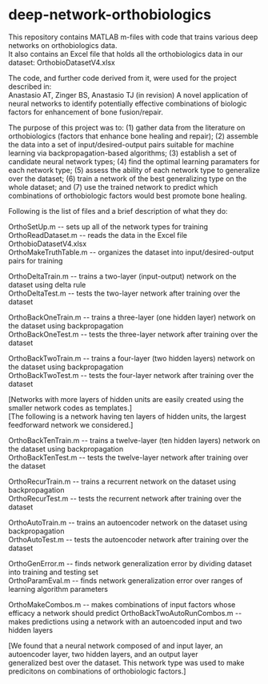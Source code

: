 # deep-network-orthobiologics

This repository contains MATLAB m-files with code that trains various deep networks on orthobiologics data.  
It also contains an Excel file that holds all the orthobiologics data in our dataset: OrthobioDatasetV4.xlsx

The code, and further code derived from it, were used for the project described in:  
Anastasio AT, Zinger BS, Anastasio TJ (in revision) A novel application of neural networks to identify potentially effective combinations of biologic factors for enhancement of bone fusion/repair.

The purpose of this project was to: (1) gather data from the literature on orthobiologics (factors that enhance bone healing and repair); (2) assemble the data into a set of input/desired-output pairs suitable for machine learning via backpropagation-based algorithms; (3) establish a set of candidate neural network types; (4) find the optimal learning paramaters for each network type; (5) assess the ability of each network type to generalize over the dataset; (6) train a network of the best generalizing type on the whole dataset; and (7) use the trained network to predict which combinations of orthobiologic factors would best promote bone healing. 

Following is the list of files and a brief description of what they do:

OrthoSetUp.m                -- sets up all of the network types for training  
OrthoReadDataset.m          -- reads the data in the Excel file OrthobioDatasetV4.xlsx  
OrthoMakeTruthTable.m       -- organizes the dataset into input/desired-output pairs for training  

OrthoDeltaTrain.m           -- trains a two-layer (input-output) network on the dataset using delta rule  
OrthoDeltaTest.m            -- tests the two-layer network after training over the dataset  

OrthoBackOneTrain.m         -- trains a three-layer (one hidden layer) network on the dataset using backpropagation  
OrthoBackOneTest.m          -- tests the three-layer network after training over the dataset  

OrthoBackTwoTrain.m         -- trains a four-layer (two hidden layers) network on the dataset using backpropagation  
OrthoBackTwoTest.m          -- tests the four-layer network after training over the dataset  

[Networks with more layers of hidden units are easily created using the smaller network codes as templates.]  
[The following is a network having ten layers of hidden units, the largest feedforward network we considered.]  

OrthoBackTenTrain.m         -- trains a twelve-layer (ten hidden layers) network on the dataset using backpropagation  
OrthoBackTenTest.m          -- tests the twelve-layer network after training over the dataset  

OrthoRecurTrain.m           -- trains a recurrent network on the dataset using backpropagation  
OrthoRecurTest.m            -- tests the recurrent network after training over the dataset  

OrthoAutoTrain.m            -- trains an autoencoder network on the dataset using backpropagation  
OrthoAutoTest.m             -- tests the autoencoder network after training over the dataset  

OrthoGenError.m             -- finds network generalization error by dividing dataset into training and testing set  
OrthoParamEval.m            -- finds network generalization error over ranges of learning algorithm parameters  

OrthoMakeCombos.m           -- makes combinations of input factors whose efficacy a network should predict
OrthoBackTwoAutoRunCombos.m -- makes predictions using a network with an autoencoded input and two hidden layers

[We found that a neural network composed of and input layer, an autoencoder layer, two hidden layers, and an output layer  
generalized best over the dataset. This network type was used to make predicitons on combinations of orthobiologic factors.]  
